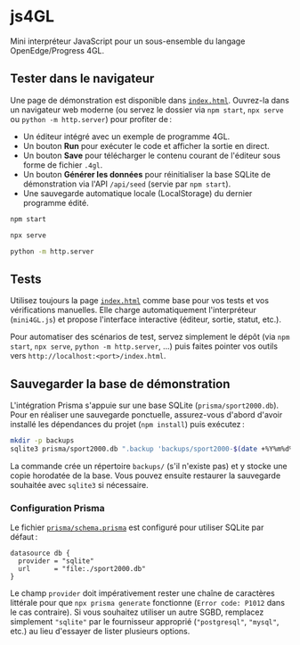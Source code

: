 # js4GL

Mini interpréteur JavaScript pour un sous-ensemble du langage OpenEdge/Progress 4GL.

## Tester dans le navigateur

Une page de démonstration est disponible dans [`index.html`](./index.html). Ouvrez-la dans un navigateur web moderne (ou servez le dossier via `npm start`, `npx serve` ou `python -m http.server`) pour profiter de :

- Un éditeur intégré avec un exemple de programme 4GL.
- Un bouton **Run** pour exécuter le code et afficher la sortie en direct.
- Un bouton **Save** pour télécharger le contenu courant de l'éditeur sous forme de fichier `.4gl`.
- Un bouton **Générer les données** pour réinitialiser la base SQLite de démonstration via l'API `/api/seed` (servie par `npm start`).
- Une sauvegarde automatique locale (LocalStorage) du dernier programme édité.


```bash
npm start
```

```bash
npx serve
```

```bash
python -m http.server
```


## Tests

Utilisez toujours la page [`index.html`](./index.html) comme base pour vos tests et vos vérifications manuelles. Elle charge automatiquement l'interpréteur (`mini4GL.js`) et propose l'interface interactive (éditeur, sortie, statut, etc.).

Pour automatiser des scénarios de test, servez simplement le dépôt (via `npm start`, `npx serve`, `python -m http.server`, ...) puis faites pointer vos outils vers `http://localhost:<port>/index.html`.

## Sauvegarder la base de démonstration

L'intégration Prisma s'appuie sur une base SQLite (`prisma/sport2000.db`). Pour en réaliser une sauvegarde ponctuelle, assurez-vous d'abord d'avoir installé les dépendances du projet (`npm install`) puis exécutez :

```bash
mkdir -p backups
sqlite3 prisma/sport2000.db ".backup 'backups/sport2000-$(date +%Y%m%d%H%M%S).db'"
```

La commande crée un répertoire `backups/` (s'il n'existe pas) et y stocke une copie horodatée de la base. Vous pouvez ensuite restaurer la sauvegarde souhaitée avec `sqlite3` si nécessaire.

### Configuration Prisma

Le fichier [`prisma/schema.prisma`](./prisma/schema.prisma) est configuré pour utiliser SQLite par défaut :

```prisma
datasource db {
  provider = "sqlite"
  url      = "file:./sport2000.db"
}
```

Le champ `provider` doit impérativement rester une chaîne de caractères littérale pour que `npx prisma generate` fonctionne (`Error code: P1012` dans le cas contraire). Si vous souhaitez utiliser un autre SGBD, remplacez simplement `"sqlite"` par le fournisseur approprié (`"postgresql"`, `"mysql"`, etc.) au lieu d'essayer de lister plusieurs options.
